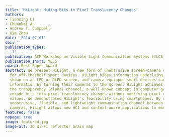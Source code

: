 ```yaml
---
title: 'HiLight: Hiding Bits in Pixel Translucency Changes'
authors:
- Tianxing Li
- Chuankai An
- Andrew T. Campbell
- Xia Zhou
date: '2014-07-01'
doi: ''
publication_types:
- '1'
publication: ACM Workshop on Visible Light Communication Systems (VLCS), 2014
publication_short: VLCS
award: Best Paper Award
abstract: We present HiLight, a new form of unobtrusive screen-camera communication
  for off-theshelf smart devices. HiLight hides information underlying any images
  shown on an LED or OLED screen, and camera-equipped smart devices can fetch the
  information by turning their cameras to the screen. HiLight achieves this by leveraging
  the transparency (alpha) channel, a well-known concept in computer graphics, to
  encode bits into pixel translucency changes without modifying pixel color (RGB)
  values. We demonstrated HiLight's feasibility using smartphones. By offering an
  unobtrusive, flexible, and lightweight communication channel between screens and
  cameras, HiLight allows new HCI and context-aware applications to emerge.
featured: false
nopage: true
image: featured.jpg
image-alt: 3D Wi-Fi reflector brain map
---
```



